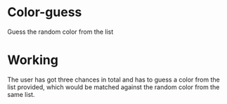 # Color-guess
Guess the random color from the list

# Working
The user has got three chances in total and has to guess a color from the list provided, which would be matched against the random color from the same list.
